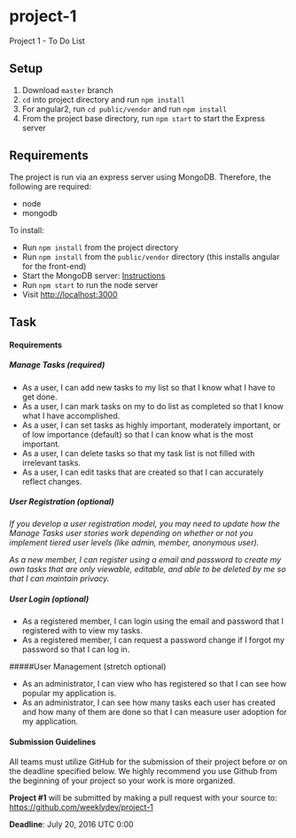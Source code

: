 # project-1
Project 1 - To Do List

## Setup

1. Download `master` branch
2. `cd` into project directory and run `npm install`
3. For angular2, run `cd public/vendor` and run `npm install`
4. From the project base directory, run `npm start` to start the Express server

## Requirements

The project is run via an express server using MongoDB. Therefore, the following are required:

* node
* mongodb

To install:

* Run `npm install` from the project directory
* Run `npm install` from the `public/vendor` directory (this installs angular for the front-end)
* Start the MongoDB server: [Instructions](https://docs.mongodb.com/manual/tutorial/manage-mongodb-processes/)
* Run `npm start` to run the node server
* Visit [http://localhost:3000](http://localhost:3000)

## Task

#### Requirements

##### Manage Tasks (required)

* As a user, I can add new tasks to my list so that I know what I have to get done.
* As a user, I can mark tasks on my to do list as completed so that I know what I have accomplished.
* As a user, I can set tasks as highly important, moderately important, or of low importance (default) so that I can know what is the most important.
* As a user, I can delete tasks so that my task list is not filled with irrelevant tasks.
* As a user, I can edit tasks that are created so that I can accurately reflect changes.

##### User Registration (optional)

*If you develop a user registration model, you may need to update how the Manage Tasks user stories work depending on whether or not you implement tiered user levels (like admin, member, anonymous user).*

*As a new member, I can register using a email and password to create my own tasks that are only viewable, editable, and able to be deleted by me so that I can maintain privacy.*

##### User Login (optional)

* As a registered member, I can login using the email and password that I registered with to view my tasks.
* As a registered member, I can request a password change if I forgot my password so that I can log in.

#####User Management (stretch optional)

* As an administrator, I can view who has registered so that I can see how popular my application is.
* As an administrator, I can see how many tasks each user has created and how many of them are done so that I can measure user adoption for my application.

#### Submission Guidelines

All teams must utilize GitHub for the submission of their project before or on the deadline specified below. We highly recommend you use Github from the beginning of your project so your work is more organized.

**Project #1** will be submitted by making a pull request with your source to: https://github.com/weeklydev/project-1

**Deadline**: July 20, 2016 UTC 0:00

